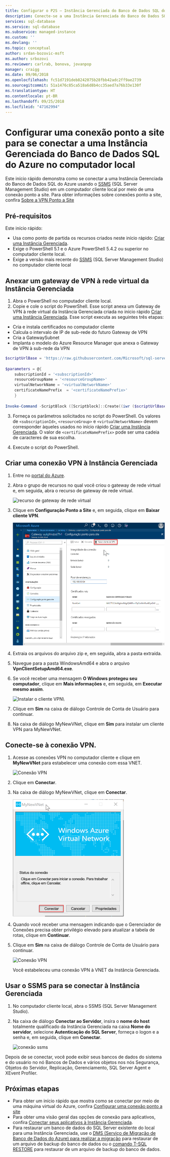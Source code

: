 ```yaml
---
title: Configurar o P2S – Instância Gerenciada do Banco de Dados SQL do Azure | Microsoft Docs
description: Conecte-se a uma Instância Gerenciada do Banco de Dados SQL do Azure usando o SQL Server Management Studio por meio de uma conexão ponto a site em um computador cliente local.
services: sql-database
ms.service: sql-database
ms.subservice: managed-instance
ms.custom: ''
ms.devlang: ''
ms.topic: conceptual
author: srdan-bozovic-msft
ms.author: srbozovi
ms.reviewer: carlrab, bonova, jovanpop
manager: craigg
ms.date: 09/06/2018
ms.openlocfilehash: fc51d7191deb8242075b28fbb42adc2ff9ae2739
ms.sourcegitcommit: 51a1476c85ca518a6d8b4cc35aed7a76b33e130f
ms.translationtype: HT
ms.contentlocale: pt-BR
ms.lasthandoff: 09/25/2018
ms.locfileid: "47162994"
---
```

# <a name="configure-a-point-to-site-connection-to-connect-to-an-azure-sql-database-managed-instance-from-on-premises-computer"></a>Configurar uma conexão ponto a site para se conectar a uma Instância Gerenciada do Banco de Dados SQL do Azure no computador local

Este início rápido demonstra como se conectar a uma Instância Gerenciada do Banco de Dados SQL do Azure usando o [SSMS](https://docs.microsoft.com/sql/ssms/sql-server-management-studio-ssms) (SQL Server Management Studio) em um computador cliente local por meio de uma conexão ponto a site. Para obter informações sobre conexões ponto a site, confira [Sobre a VPN Ponto a Site](../vpn-gateway/point-to-site-about.md)

## <a name="prerequisites"></a>Pré-requisitos

Este início rápido:
- Usa como ponto de partida os recursos criados neste início rápido: [Criar uma Instância Gerenciada](sql-database-managed-instance-get-started.md).
- Exige o PowerShell 5.1 e o Azure PowerShell 5.4.2 ou superior no computador cliente local.
- Exige a versão mais recente do [SSMS](https://docs.microsoft.com/sql/ssms/sql-server-management-studio-ssms) (SQL Server Management Studio) no computador cliente local

## <a name="attach-a-vpn-gateway-to-your-managed-instance-virtual-network"></a>Anexar um gateway de VPN à rede virtual da Instância Gerenciada

1. Abra o PowerShell no computador cliente local.
2. Copie e cole o script do PowerShell. Esse script anexa um Gateway de VPN à rede virtual da Instância Gerenciada criada no início rápido [Criar uma Instância Gerenciada](sql-database-managed-instance-get-started.md). Esse script executa as seguintes três etapas:
  - Cria e instala certificados no computador cliente
  - Calcula o intervalo de IP de sub-rede do futuro Gateway de VPN
  - Cria a GatewaySubnet
  - Implanta o modelo do Azure Resource Manager que anexa o Gateway de VPN à sub-rede da VPN

   ```powershell
   $scriptUrlBase = 'https://raw.githubusercontent.com/Microsoft/sql-server-samples/master/samples/manage/azure-sql-db-managed-instance/attach-vpn-gateway'

   $parameters = @{
       subscriptionId = '<subscriptionId>'
       resourceGroupName = '<resourceGroupName>'
       virtualNetworkName = '<virtualNetworkName>'
       certificateNamePrefix  = '<certificateNamePrefix>'
       }

   Invoke-Command -ScriptBlock ([Scriptblock]::Create((iwr ($scriptUrlBase+'/attachVPNGateway.ps1?t='+ [DateTime]::Now.Ticks)).Content)) -ArgumentList $parameters, $scriptUrlBase 
   ```

3. Forneça os parâmetros solicitados no script do PowerShell. Os valores de `<subscriptionId>`, `<resourceGroup>` e `<virtualNetworkName>` devem corresponder àqueles usados no início rápido [Criar uma Instância Gerenciada](sql-database-managed-instance-get-started.md). O valor de `<certificateNamePrefix>` pode ser uma cadeia de caracteres de sua escolha.

4. Execute o script do PowerShell.

## <a name="create-a-vpn-connection-to-your-managed-instance"></a>Criar uma conexão VPN à Instância Gerenciada

1. Entre no [portal do Azure](https://portal.azure.com/).
2. Abra o grupo de recursos no qual você criou o gateway de rede virtual e, em seguida, abra o recurso de gateway de rede virtual.

    ![recurso de gateway de rede virtual](./media/sql-database-managed-instance-configure-p2s/vnet-gateway.png)  

3. Clique em **Configuração Ponto a Site** e, em seguida, clique em **Baixar cliente VPN**.

    ![Baixar cliente VPN](./media/sql-database-managed-instance-configure-p2s/download-vpn-client.png)  
4. Extraia os arquivos do arquivo zip e, em seguida, abra a pasta extraída. 
5. Navegue para a pasta WindowsAmd64 e abra o arquivo **VpnClientSetupAmd64.exe**.
6. Se você receber uma mensagem **O Windows protegeu seu computador**, clique em **Mais informações** e, em seguida, em **Executar mesmo assim**.

    ![Instalar o cliente VPN](./media/sql-database-managed-instance-configure-p2s/vpn-client-defender.png)\
7. Clique em **Sim** na caixa de diálogo Controle de Conta de Usuário para continuar.
8. Na caixa de diálogo MyNewVNet, clique em **Sim** para instalar um cliente VPN para MyNewVNet.

## <a name="connect-to-the-vpn-connection"></a>Conecte-se à conexão VPN.

1. Acesse as conexões VPN no computador cliente e clique em **MyNewVNet** para estabelecer uma conexão com essa VNET.

    ![Conexão VPN](./media/sql-database-managed-instance-configure-p2s/vpn-connection.png)  
2. Clique em **Conectar**.
3. Na caixa de diálogo MyNewVNet, clique em **Conectar**.

    ![Conexão VPN](./media/sql-database-managed-instance-configure-p2s/vpn-connection2.png)  
4. Quando você receber uma mensagem indicando que o Gerenciador de Conexões precisa obter privilégio elevado para atualizar a tabela de rotas, clique em **Continuar**.
5. Clique em **Sim** na caixa de diálogo Controle de Conta de Usuário para continuar.

    ![Conexão VPN](./media/sql-database-managed-instance-configure-p2s/vpn-connection-succeeded.png)  

   Você estabeleceu uma conexão VPN à VNET da Instância Gerenciada.

## <a name="use-ssms-to-connect-to-the-managed-instance"></a>Usar o SSMS para se conectar à Instância Gerenciada

1. No computador cliente local, abra o SSMS (SQL Server Management Studio).
 
2. Na caixa de diálogo **Conectar ao Servidor**, insira o **nome do host** totalmente qualificado da Instância Gerenciada na caixa **Nome do servidor**, selecione **Autenticação do SQL Server**, forneça o logon e a senha e, em seguida, clique em **Conectar**.

    ![conexão ssms](./media/sql-database-managed-instance-configure-vm/ssms-connect.png)  

Depois de se conectar, você pode exibir seus bancos de dados do sistema e do usuário no nó Bancos de Dados e vários objetos nos nós Segurança, Objetos do Servidor, Replicação, Gerenciamento, SQL Server Agent e XEvent Profiler.

## <a name="next-steps"></a>Próximas etapas

- Para obter um início rápido que mostra como se conectar por meio de uma máquina virtual do Azure, confira [Configurar uma conexão ponto a site](sql-database-managed-instance-configure-p2s.md)
- Para obter uma visão geral das opções de conexão para aplicativos, confira [Conectar seus aplicativos à Instância Gerenciada](sql-database-managed-instance-connect-app.md).
- Para restaurar um banco de dados do SQL Server existente do local para uma Instância Gerenciada, use o [DMS (Serviço de Migração de Banco de Dados do Azure) para realizar a migração](../dms/tutorial-sql-server-to-managed-instance.md) para restaurar de um arquivo de backup do banco de dados ou o [comando T-SQL RESTORE](sql-database-managed-instance-get-started-restore.md) para restaurar de um arquivo de backup do banco de dados.
